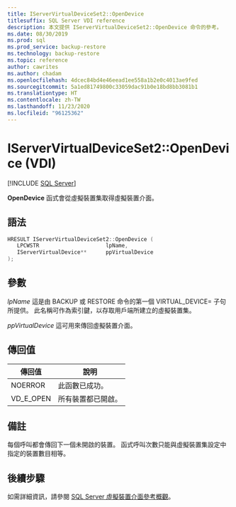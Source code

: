 ```yaml
---
title: IServerVirtualDeviceSet2::OpenDevice
titlesuffix: SQL Server VDI reference
description: 本文提供 IServerVirtualDeviceSet2::OpenDevice 命令的參考。
ms.date: 08/30/2019
ms.prod: sql
ms.prod_service: backup-restore
ms.technology: backup-restore
ms.topic: reference
author: cawrites
ms.author: chadam
ms.openlocfilehash: 4dcec84bd4e46eead1ee558a1b2e0c4013ae9fed
ms.sourcegitcommit: 5a1ed81749800c33059dac91b0e18bd8bb3081b1
ms.translationtype: HT
ms.contentlocale: zh-TW
ms.lasthandoff: 11/23/2020
ms.locfileid: "96125362"
---
```

# <a name="iservervirtualdeviceset2opendevice-vdi"></a>IServerVirtualDeviceSet2::OpenDevice (VDI)

[!INCLUDE [SQL Server](../../../includes/applies-to-version/sqlserver.md)]

**OpenDevice** 函式會從虛擬裝置集取得虛擬裝置介面。

## <a name="syntax"></a>語法

```c
HRESULT IServerVirtualDeviceSet2::OpenDevice (
   LPCWSTR                     lpName,
   IServerVirtualDevice**      ppVirtualDevice
);
```

## <a name="parameters"></a>參數

*lpName* 這是由 BACKUP 或 RESTORE 命令的第一個 VIRTUAL_DEVICE= 子句所提供。 此名稱可作為索引鍵，以存取用戶端所建立的虛擬裝置集。

*ppVirtualDevice* 這可用來傳回虛擬裝置介面。

## <a name="return-value"></a>傳回值

|傳回值 | 說明 |
|---|---|
| NOERROR | 此函數已成功。 |
| VD_E_OPEN |所有裝置都已開啟。 |

## <a name="remarks"></a>備註

每個呼叫都會傳回下一個未開啟的裝置。 函式呼叫次數只能與虛擬裝置集設定中指定的裝置數目相等。

## <a name="next-steps"></a>後續步驟

如需詳細資訊，請參閱 [SQL Server 虛擬裝置介面參考概觀](reference-virtual-device-interface.md)。